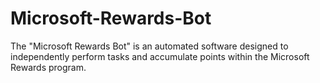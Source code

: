 # Microsoft-Rewards-Bot
 The "Microsoft Rewards Bot" is an automated software designed to independently perform tasks and accumulate points within the Microsoft Rewards program.
